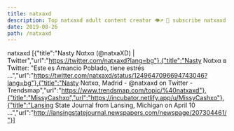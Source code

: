 ```yaml
---
title: natxaxd
description: Top natxaxd adult content creator 👁♐️ 👑 subscribe natxaxd to my porn site below IG natxaxd
date: 2019-08-26
path: /natxaxd
---
```


natxaxd
[{"title":"Nasty Nαtxα (@natxaXD) | Twitter","url":"https://twitter.com/natxaxd?lang=bg"},{"title":"Nasty Nαtxα в Twitter: \"Este es Amancio Poblado, tiene estrés ...","url":"https://twitter.com/natxaxd/status/1249647096694743046?lang=bg"},{"title":"Nasty Nαtxα, Madrid - @natxaxd on Twitter - Trendsmap","url":"https://www.trendsmap.com/topic/%40natxaxd"},{"title":"MissyCashxo","url":"https://incubator.netlify.app/u/MissyCashxo"},{"title":"Lansing State Journal from Lansing, Michigan on April 10 ...","url":"http://lansingstatejournal.newspapers.com/newspage/207304461/"}]

